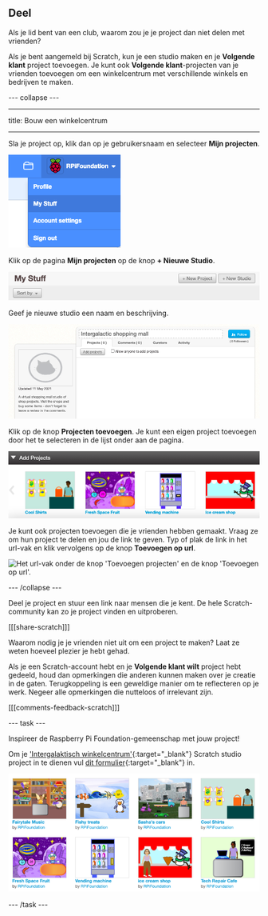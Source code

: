 ## Deel

Als je lid bent van een club, waarom zou je je project dan niet delen met vrienden?

Als je bent aangemeld bij Scratch, kun je een studio maken en je **Volgende klant** project toevoegen. Je kunt ook **Volgende klant**-projecten van je vrienden toevoegen om een winkelcentrum met verschillende winkels en bedrijven te maken.

--- collapse ---

---

title: Bouw een winkelcentrum

---

Sla je project op, klik dan op je gebruikersnaam en selecteer **Mijn projecten**.

![het pop-upmenu onder je accountnaam in de rechterbovenhoek.](images/my-stuff-menu.png)

Klik op de pagina **Mijn projecten** op de knop **+ Nieuwe Studio**.

![De grijze knop 'Nieuwe Studio' op de pagina 'Mijn projecten'.](images/create-studio.png)

Geef je nieuwe studio een naam en beschrijving.

![Het naamvak bovenaan de studio en het beschrijvingsvak links van de studio.](images/naming-studio.png)

Klik op de knop **Projecten toevoegen**. Je kunt een eigen project toevoegen door het te selecteren in de lijst onder aan de pagina.

![Het pop-upvenster 'Projecten toevoegen' onder aan de pagina met een galerij met projectminiaturen. ](images/add-your-projects.png)

Je kunt ook projecten toevoegen die je vrienden hebben gemaakt. Vraag ze om hun project te delen en jou de link te geven. Typ of plak de link in het url-vak en klik vervolgens op de knop **Toevoegen op url**.

![Het url-vak onder de knop 'Toevoegen projecten' en de knop 'Toevoegen op url'.](images/path.png)

--- /collapse ---

Deel je project en stuur een link naar mensen die je kent. De hele Scratch-community kan zo je project vinden en uitproberen.

[[[share-scratch]]]

Waarom nodig je je vrienden niet uit om een project te maken? Laat ze weten hoeveel plezier je hebt gehad.

Als je een Scratch-account hebt en je **Volgende klant wilt** project hebt gedeeld, houd dan opmerkingen die anderen kunnen maken over je creatie in de gaten. Terugkoppeling is een geweldige manier om te reflecteren op je werk. Negeer alle opmerkingen die nutteloos of irrelevant zijn.

[[[comments-feedback-scratch]]]

--- task ---

Inspireer de Raspberry Pi Foundation-gemeenschap met jouw project!

Om je ['Intergalaktisch winkelcentrum'](https://scratch.mit.edu/studios/29662180){:target="_blank"} Scratch studio project in te dienen vul [dit formulier](https://form.raspberrypi.org/f/community-project-submissions){:target="_blank"} in.

![Voorbeeld shop projecten in de 'Intergalactic shopping market' Scratch studio.](images/studio-example.png)

--- /task ---
